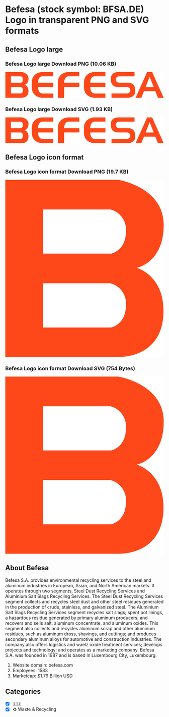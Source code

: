 # Befesa (stock symbol: BFSA.DE) Logo in transparent PNG and SVG formats

## Befesa Logo large

### Befesa Logo large Download PNG (10.06 KB)

![Befesa Logo large Download PNG (10.06 KB)](/img/orig/BFSA.DE_BIG-f4c492b1.png)

### Befesa Logo large Download SVG (1.93 KB)

![Befesa Logo large Download SVG (1.93 KB)](/img/orig/BFSA.DE_BIG-4ee8ba3e.svg)

## Befesa Logo icon format

### Befesa Logo icon format Download PNG (19.7 KB)

![Befesa Logo icon format Download PNG (19.7 KB)](/img/orig/BFSA.DE-d2095b7d.png)

### Befesa Logo icon format Download SVG (754 Bytes)

![Befesa Logo icon format Download SVG (754 Bytes)](/img/orig/BFSA.DE-11c292d0.svg)

## About Befesa

Befesa S.A. provides environmental recycling services to the steel and aluminum industries in European, Asian, and North American markets. It operates through two segments, Steel Dust Recycling Services and Aluminium Salt Slags Recycling Services. The Steel Dust Recycling Services segment collects and recycles steel dust and other steel residues generated in the production of crude, stainless, and galvanized steel. The Aluminium Salt Slags Recycling Services segment recycles salt slags; spent pot linings, a hazardous residue generated by primary aluminum producers; and recovers and sells salt, aluminum concentrate, and aluminum oxides. This segment also collects and recycles aluminum scrap and other aluminum residues, such as aluminum dross, shavings, and cuttings; and produces secondary aluminum alloys for automotive and construction industries. The company also offers logistics and waelz oxide treatment services; develops projects and technology; and operates as a marketing company. Befesa S.A. was founded in 1987 and is based in Luxembourg City, Luxembourg.

1. Website domain: befesa.com
2. Employees: 1583
3. Marketcap: $1.79 Billion USD


## Categories
- [x] 🇱🇺
- [x] ♻️ Waste & Recycling
